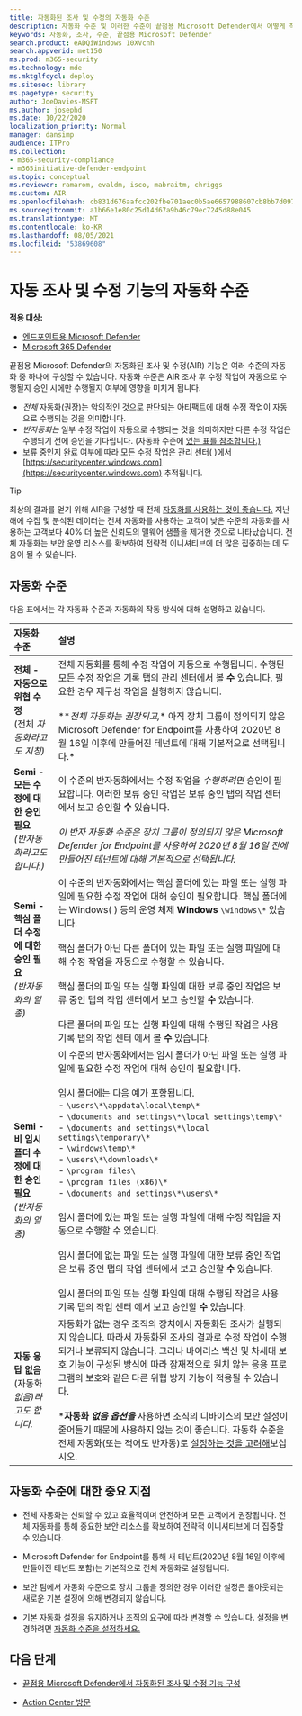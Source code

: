 ```yaml
---
title: 자동화된 조사 및 수정의 자동화 수준
description: 자동화 수준 및 이러한 수준이 끝점용 Microsoft Defender에서 어떻게 작동 하는지 간략하게 설명
keywords: 자동화, 조사, 수준, 끝점용 Microsoft Defender
search.product: eADQiWindows 10XVcnh
search.appverid: met150
ms.prod: m365-security
ms.technology: mde
ms.mktglfcycl: deploy
ms.sitesec: library
ms.pagetype: security
author: JoeDavies-MSFT
ms.author: josephd
ms.date: 10/22/2020
localization_priority: Normal
manager: dansimp
audience: ITPro
ms.collection:
- m365-security-compliance
- m365initiative-defender-endpoint
ms.topic: conceptual
ms.reviewer: ramarom, evaldm, isco, mabraitm, chriggs
ms.custom: AIR
ms.openlocfilehash: cb831d676aafcc202fbe701aec0b5ae6657988607cb8bb7d097cf94b6f78ad70
ms.sourcegitcommit: a1b66e1e80c25d14d67a9b46c79ec7245d88e045
ms.translationtype: MT
ms.contentlocale: ko-KR
ms.lasthandoff: 08/05/2021
ms.locfileid: "53869608"
---
```

# <a name="automation-levels-in-automated-investigation-and-remediation-capabilities"></a>자동 조사 및 수정 기능의 자동화 수준

**적용 대상:**
- [엔드포인트용 Microsoft Defender](https://go.microsoft.com/fwlink/p/?linkid=2154037)
- [Microsoft 365 Defender](https://go.microsoft.com/fwlink/?linkid=2118804)

끝점용 Microsoft Defender의 자동화된 조사 및 수정(AIR) 기능은 여러 수준의 자동화 중 하나에 구성할 수 있습니다. 자동화 수준은 AIR 조사 후 수정 작업이 자동으로 수행될지 승인 시에만 수행될지 여부에 영향을 미치게 됩니다.  
- *전체* 자동화(권장)는 악의적인 것으로 판단되는 아티팩트에 대해 수정 작업이 자동으로 수행되는 것을 의미합니다.
- *반자동화는* 일부 수정 작업이 자동으로 수행되는 것을 의미하지만 다른 수정 작업은 수행되기 전에 승인을 기다립니다. (자동화 수준에 [있는 표를 참조합니다.)](#levels-of-automation)
- 보류 중인지 완료 여부에 따라 모든 수정 작업은 관리 센터( )에서 [https://securitycenter.windows.com](https://securitycenter.windows.com) 추적됩니다. 

> [!TIP]
> 최상의 결과를 얻기 위해 AIR을 구성할 때 전체 [자동화를 사용하는 것이 좋습니다.](configure-automated-investigations-remediation.md) 지난 해에 수집 및 분석된 데이터는 전체 자동화를 사용하는 고객이 낮은 수준의 자동화를 사용하는 고객보다 40% 더 높은 신뢰도의 맬웨어 샘플을 제거한 것으로 나타났습니다. 전체 자동화는 보안 운영 리소스를 확보하여 전략적 이니셔티브에 더 많은 집중하는 데 도움이 될 수 있습니다.

## <a name="levels-of-automation"></a>자동화 수준

다음 표에서는 각 자동화 수준과 자동화의 작동 방식에 대해 설명하고 있습니다.

|자동화 수준 | 설명|
|:---|:---|
|**전체 - 자동으로 위협 수정** <br/>(전체 *자동화라고도 지칭)*| 전체 자동화를 통해 수정 작업이 자동으로 수행됩니다. 수행된 모든 수정 작업은 기록 탭의 관리 [센터에서](auto-investigation-action-center.md) 볼 **수** 있습니다. 필요한 경우 재구성 작업을 실행하지 않습니다.<br/><br/>**_전체 자동화는 권장되고,_* 아직 장치 그룹이 정의되지 않은 Microsoft Defender for Endpoint를 사용하여 2020년 8월 16일 이후에 만들어진 테넌트에 대해 기본적으로 선택됩니다.*  |
|**Semi - 모든 수정에 대한 승인 필요** <br/>*(반자동화라고도 합니다.)*| 이 수준의 반자동화에서는 수정 작업을 *수행하려면* 승인이 필요합니다. 이러한 보류 중인 작업은 보류 중인 [](auto-investigation-action-center.md)탭의 작업 센터 에서 보고 승인할 **수** 있습니다.<br/><br/>*이 반자 자동화 수준은 장치 그룹이 정의되지 않은 Microsoft Defender for Endpoint를 사용하여 2020년 8월 16일 전에 만들어진 테넌트에 대해 기본적으로 선택됩니다.*|
|**Semi - 핵심 폴더 수정에 대한 승인 필요** <br/>*(반자동화의 일종)*  | 이 수준의 반자동화에서는 핵심 폴더에 있는 파일 또는 실행 파일에 필요한 수정 작업에 대해 승인이 필요합니다. 핵심 폴더에는 Windows( ) 등의 운영 체제 **Windows** `\windows\*` 있습니다.<br/><br/>핵심 폴더가 아닌 다른 폴더에 있는 파일 또는 실행 파일에 대해 수정 작업을 자동으로 수행할 수 있습니다. <br/><br/>핵심 폴더의 파일 또는 실행 파일에 대한 보류 중인 작업은 [](auto-investigation-action-center.md)보류 중인 탭의 작업 센터에서 보고 승인할 **수** 있습니다. <br/><br/>다른 폴더의 파일 또는 실행 파일에 대해 수행된 작업은 [](auto-investigation-action-center.md)사용 기록 탭의 작업 센터 에서 볼 **수** 있습니다. |
|**Semi - 비 임시 폴더 수정에 대한 승인 필요** <br/>*(반자동화의 일종)*| 이 수준의 반자동화에서는 임시 폴더가 아닌 파일 또는 실행 파일에 필요한  수정 작업에 대해 승인이 필요합니다. <br/><br/>임시 폴더에는 다음 예가 포함됩니다. <br/>- `\users\*\appdata\local\temp\*`<br/>- `\documents and settings\*\local settings\temp\*` <br/>- `\documents and settings\*\local settings\temporary\*`<br/>- `\windows\temp\*`<br/>- `\users\*\downloads\*`<br/>- `\program files\` <br/>- `\program files (x86)\*`<br/>- `\documents and settings\*\users\*`<br/><br/>임시 폴더에 있는 파일 또는 실행 파일에 대해 수정 작업을 자동으로 수행할 수 있습니다. <br/><br/>임시 폴더에 없는 파일 또는 실행 파일에 대한 보류 중인 작업은 보류 중인 탭의 작업 센터에서 보고 승인할 **수** 있습니다. [](auto-investigation-action-center.md)<br/><br/>임시 폴더의 파일 또는 실행 파일에 대해 수행된 작업은 사용 기록 [](auto-investigation-action-center.md)탭의 작업 센터 에서 보고 승인할 **수** 있습니다.   |
|**자동 응답 없음** <br/>(자동화 *없음)라고도 합니다.* | 자동화가 없는 경우 조직의 장치에서 자동화된 조사가 실행되지 않습니다. 따라서 자동화된 조사의 결과로 수정 작업이 수행되거나 보류되지 않습니다. 그러나 바이러스 백신 및 차세대 [](/windows/security/threat-protection/microsoft-defender-antivirus/detect-block-potentially-unwanted-apps-microsoft-defender-antivirus)보호 기능이 구성된 방식에 따라 잠재적으로 원치 않는 응용 프로그램의 보호와 같은 다른 위협 방지 기능이 적용될 수 있습니다.<br/><br/>***자동화 *없음 옵션을*** 사용하면 조직의 디바이스의 보안 설정이 줄어들기 때문에 사용하지 않는 것이 좋습니다. 자동화 수준을 전체 자동화(또는 적어도 반자동)로 [설정하는 것을 고려해](/microsoft-365/security/defender-endpoint/machine-groups)보십시오. |

## <a name="important-points-about-automation-levels"></a>자동화 수준에 대한 중요 지점

- 전체 자동화는 신뢰할 수 있고 효율적이며 안전하며 모든 고객에게 권장됩니다. 전체 자동화를 통해 중요한 보안 리소스를 확보하여 전략적 이니셔티브에 더 집중할 수 있습니다.

- Microsoft Defender for Endpoint를 통해 새 테넌트(2020년 8월 16일 이후에 만들어진 테넌트 포함)는 기본적으로 전체 자동화로 설정됩니다.

- 보안 팀에서 자동화 수준으로 장치 그룹을 정의한 경우 이러한 설정은 롤아웃되는 새로운 기본 설정에 의해 변경되지 않습니다. 

- 기본 자동화 설정을 유지하거나 조직의 요구에 따라 변경할 수 있습니다. 설정을 변경하려면 [자동화 수준을 설정하세요.](/microsoft-365/security/defender-endpoint/configure-automated-investigations-remediation#set-up-device-groups)

## <a name="next-steps"></a>다음 단계

- [끝점용 Microsoft Defender에서 자동화된 조사 및 수정 기능 구성](configure-automated-investigations-remediation.md)

- [Action Center 방문](/microsoft-365/security/defender-endpoint/auto-investigation-action-center#the-action-center)
